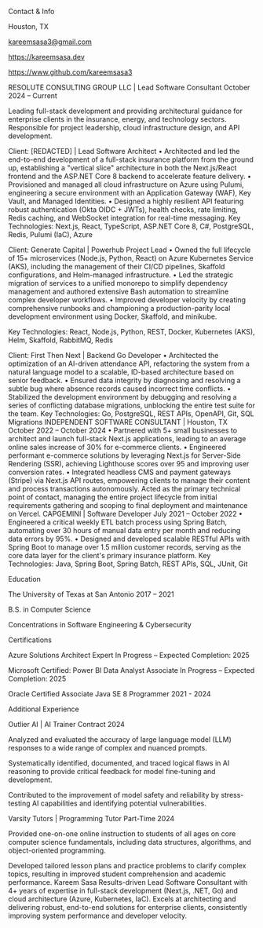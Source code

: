 Contact & Info

Houston, TX

kareemsasa3@gmail.com

https://kareemsasa.dev

https://www.github.com/kareemsasa3 


RESOLUTE CONSULTING GROUP LLC | Lead Software Consultant         October 2024 – Current

Leading full-stack development and providing architectural guidance for enterprise clients in the insurance, energy, and technology sectors. Responsible for project leadership, cloud infrastructure design, and API development.

  Client: [REDACTED] | Lead Software Architect
•	Architected and led the end-to-end development of a full-stack insurance platform from the ground up, establishing a "vertical slice" architecture in both the Next.js/React frontend and the ASP.NET Core 8 backend to accelerate feature delivery.
•	Provisioned and managed all cloud infrastructure on Azure using Pulumi, engineering a secure environment with an Application Gateway (WAF), Key Vault, and Managed Identities.
•	Designed a highly resilient API featuring robust authentication (Okta OIDC + JWTs), health checks, rate limiting, Redis caching, and WebSocket integration for real-time messaging.
Key Technologies: Next.js, React, TypeScript, ASP.NET Core 8, C#, PostgreSQL, Redis, Pulumi (IaC), Azure

  Client: Generate Capital | Powerhub Project Lead
•	Owned the full lifecycle of 15+ microservices (Node.js, Python, React) on Azure Kubernetes Service (AKS), including the management of their CI/CD pipelines, Skaffold configurations, and Helm-managed infrastructure.
•	Led the strategic migration of services to a unified monorepo to simplify dependency management and authored extensive Bash automation to streamline complex developer workflows.
•	Improved developer velocity by creating comprehensive runbooks and championing a production-parity local development environment using Docker, Skaffold, and minikube.

Key Technologies: React, Node.js, Python, REST, Docker, Kubernetes (AKS), Helm, Skaffold, RabbitMQ, Redis

  Client: First Then Next | Backend Go Developer
•	Architected the optimization of an AI-driven attendance API, refactoring the system from a natural language model to a scalable, ID-based architecture based on senior feedback.
•	Ensured data integrity by diagnosing and resolving a subtle bug where absence records caused incorrect time conflicts.
•	Stabilized the development environment by debugging and resolving a series of conflicting database migrations, unblocking the entire test suite for the team.
Key Technologies: Go, PostgreSQL, REST APIs, OpenAPI, Git, SQL Migrations
INDEPENDENT SOFTWARE CONSULTANT | Houston, TX                      October 2022 – October 2024
•	Partnered with 5+ small businesses to architect and launch full-stack Next.js applications, leading to an average online sales increase of 30% for e-commerce clients.
•	Engineered performant e-commerce solutions by leveraging Next.js for Server-Side Rendering (SSR), achieving Lighthouse scores over 95 and improving user conversion rates.
•	Integrated headless CMS and payment gateways (Stripe) via Next.js API routes, empowering clients to manage their content and process transactions autonomously.
Acted as the primary technical point of contact, managing the entire project lifecycle from initial requirements gathering and scoping to final deployment and maintenance on Vercel.
CAPGEMINI | Software Developer                                                           July 2021 – October 2022
•	Engineered a critical weekly ETL batch process using Spring Batch, automating over 30 hours of manual data entry per month and reducing data errors by 95%.
•	Designed and developed scalable RESTful APIs with Spring Boot to manage over 1.5 million customer records, serving as the core data layer for the client's primary insurance platform.
Key Technologies: Java, Spring Boot, Spring Batch, REST APIs, SQL, JUnit, Git

Education

The University of Texas
at San Antonio
2017 – 2021

B.S. in Computer Science

Concentrations in
Software Engineering & Cybersecurity


Certifications

Azure Solutions Architect Expert
In Progress – Expected Completion: 2025

Microsoft Certified: Power BI Data Analyst Associate
In Progress – Expected Completion: 2025

Oracle Certified Associate
Java SE 8 Programmer
2021 - 2024


Additional Experience

Outlier AI | AI Trainer
Contract
2024

Analyzed and evaluated the accuracy of large language model (LLM) responses to a wide range of complex and nuanced prompts.

Systematically identified, documented, and traced logical flaws in AI reasoning to provide critical feedback for model fine-tuning and development.

Contributed to the improvement of model safety and reliability by stress-testing AI capabilities and identifying potential vulnerabilities.


Varsity Tutors | Programming Tutor Part-Time
2024

Provided one-on-one online instruction to students of all ages on core computer science fundamentals, including data structures, algorithms, and object-oriented programming.

Developed tailored lesson plans and practice problems to clarify complex topics, resulting in improved student comprehension and academic performance.	Kareem Sasa
	Results-driven Lead Software Consultant with 4+ years of expertise in full-stack development (Next.js, .NET, Go) and cloud architecture (Azure, Kubernetes, IaC). Excels at architecting and delivering robust, end-to-end solutions for enterprise clients, consistently improving system performance and developer velocity.